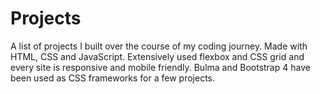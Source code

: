 # Projects
A list of projects I built over the course of my coding journey. Made with HTML, CSS and JavaScript. Extensively used flexbox and
CSS grid and every site is responsive and mobile friendly. Bulma and Bootstrap 4 have been used as CSS frameworks for a few 
projects.
